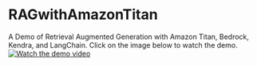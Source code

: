 # RAGwithAmazonTitan
A Demo of Retrieval Augmented Generation with Amazon Titan, Bedrock, Kendra, and LangChain. Click on the image below to watch the demo.
[![Watch the demo video](https://img.youtube.com/vi/PagbmlEZcqw/maxresdefault.jpg)](https://youtu.be/PagbmlEZcqw?si=WhmozazFerIr09fj')

